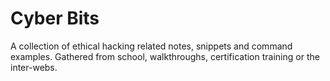 
# Cyber Bits
A collection of ethical hacking related notes, snippets and command examples. Gathered from school, walkthroughs, certification training or the inter-webs.


